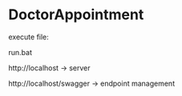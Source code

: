 # DoctorAppointment

execute file:

run.bat

http://localhost -> server

http://localhost/swagger -> endpoint management